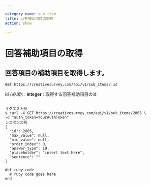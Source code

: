 ```yaml
---

category_name: sub_item
title: 回答補助項目の取得
action: show

---
```


# 回答補助項目の取得

## 回答項目の補助項目を取得します。

`GET https://creativesurvey.com/api/v1/sub_items/:id`

id _(必須)_:
: __integer__
: 取得する回答補助項目のid

~~~

リクエスト例
$ curl -X GET https://creativesurvey.com/api/v1/sub_items/2865 \
-d "auth_token=YourAuthToken"
レスポンス例
{
  "id": 2865,
  "max_value": null,
  "min_value": null,
  "order_index": 0,
  "answer_type": 19,
  "placeholder": "insert text here",
  "sentence": ""
}

~~~

~~~
def ruby_code
  # ruby code goes here
end
~~~

